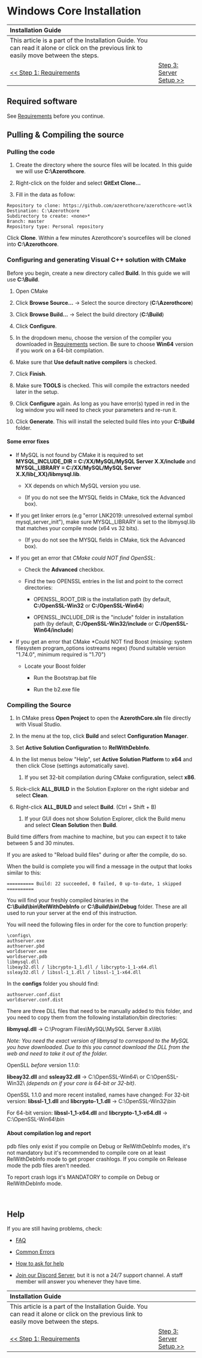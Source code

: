 # Windows Core Installation

| Installation Guide | |
| :- | :- |
| This article is a part of the Installation Guide. You can read it alone or click on the previous link to easily move between the steps. |
| [<< Step 1: Requirements](requirements.md) | [Step 3: Server Setup >>](server-setup.md) |

## Required software

See [Requirements](requirements.md) before you continue.

## Pulling & Compiling the source

### Pulling the code

1. Create the directory where the source files will be located. In this guide we will use **C:\Azerothcore**.

1. Right-click on the folder and select **GitExt Clone...**

1. Fill in the data as follow:

```
Repository to clone: https://github.com/azerothcore/azerothcore-wotlk
Destination: C:\Azerothcore
Subdirectory to create: <none>*
Branch: master
Repository type: Personal repository
```

Click **Clone**. Within a few minutes Azerothcore's sourcefiles will be cloned into **C:\Azerothcore**.

### Configuring and generating Visual C++ solution with CMake

Before you begin, create a new directory called **Build**. In this guide we will use **C:\Build**.

1. Open CMake

1. Click **Browse Source...** → Select the source directory (**C:\Azerothcore**)

1. Click **Browse Build...** → Select the build directory (**C:\Build**)

1. Click **Configure**.

1. In the dropdown menu, choose the version of the compiler you downloaded in [Requirements](windows-requirements.md) section. Be sure to choose **Win64** version if you work on a 64-bit compilation.

1. Make sure that **Use default native compilers** is checked.

1. Click **Finish**.

1. Make sure **TOOLS** is checked. This will compile the extractors needed later in the setup.

1. Click **Configure** again. As long as you have error(s) typed in red in the log window you will need to check your parameters and re-run it.

1. Click **Generate**. This will install the selected build files into your **C:\Build** folder.

#### Some error fixes

- If MySQL is not found by CMake it is required to set **MYSQL_INCLUDE_DIR = C:/XX/MySQL/MySQL Server X.X/include** and **MYSQL_LIBRARY = C:/XX/MySQL/MySQL Server X.X/lib(_XX)/libmysql.lib**.

    - XX depends on which MySQL version you use.
    
    - (If you do not see the MYSQL fields in CMake, tick the Advanced box).
    
- If you get linker errors (e.g "error LNK2019: unresolved external symbol mysql_server_init"), make sure MYSQL_LIBRARY is set to the libmysql.lib that matches your compile mode (x64 vs 32 bits).

    - (If you do not see the MYSQL fields in CMake, tick the Advanced box).

- If you get an error that *CMake could NOT find OpenSSL*:
    
    - Check the **Advanced** checkbox.
    
    - Find the two OPENSSL entries in the list and point to the correct directories:

        - OPENSSL_ROOT_DIR is the installation path (by default, **C:/OpenSSL-Win32** or **C:/OpenSSL-Win64**)
        
        - OPENSSL_INCLUDE_DIR is the "include" folder in installation path (by default, **C:/OpenSSL-Win32/include** or **C:/OpenSSL-Win64/include**)

- If you get an error that CMake *Could NOT find Boost (missing: system filesystem program_options iostreams regex) (found suitable version "1.74.0", minimum required is "1.70")

    - Locate your Boost folder

        - Run the Bootstrap.bat file

        - Run the b2.exe file 

### Compiling the Source

1. In CMake press **Open Project** to open the **AzerothCore.sln** file directly with Visual Studio.

1. In the menu at the top, click **Build** and select **Configuration Manager**.

1. Set **Active Solution Configuration** to **RelWithDebInfo**.

1. In the list menus below "Help", set **Active Solution Platform** to **x64** and then click Close (settings automatically save).

    1. If you set 32-bit compilation during CMake configuration, select **x86**.

1. Rick-click **ALL_BUILD** in the Solution Explorer on the right sidebar and select **Clean**.
 
1. Right-click **ALL_BUILD** and select **Build**. (Ctrl + Shift + B)

    1. If your GUI does not show Solution Explorer, click the Build menu and select **Clean Solution** then **Build**.

Build time differs from machine to machine, but you can expect it to take between 5 and 30 minutes.

If you are asked to "Reload build files" during or after the compile, do so.

When the build is complete you will find a message in the output that looks similar to this:

```
========== Build: 22 succeeded, 0 failed, 0 up-to-date, 1 skipped ==========
```

You will find your freshly compiled binaries in the **C:\Build\bin\RelWithDebInfo** or **C:\Build\bin\Debug** folder. These are all used to run your server at the end of this instruction.

You will need the following files in order for the core to function properly:

```
\configs\
authserver.exe
authserver.pbd
worldserver.exe
worldserver.pdb
libmysql.dll
libeay32.dll / libcrypto-1_1.dll / libcrypto-1_1-x64.dll
ssleay32.dll / libssl-1_1.dll / libssl-1_1-x64.dll
```

In the **configs** folder you should find:

```
authserver.conf.dist
worldserver.conf.dist
```

There are three DLL files that need to be manually added to this folder, and you need to copy them from the following installation/bin directories:

**libmysql.dll** → C:\Program Files\MySQL\MySQL Server 8.x\lib\

*Note: You need the exact version of libmysql to correspond to the MySQL you have downloaded. Due to this you cannot download the DLL from the web and need to take it out of the folder.*

OpenSLL _before_ version 1.1.0:

**libeay32.dll** and
**ssleay32.dll** → C:\OpenSSL-Win64\ or C:\OpenSSL-Win32\ *(depends on if your core is 64-bit or 32-bit)*.

OpenSSL 1.1.0 and more recent installed, names have changed:
For 32-bit version:
**libssl-1_1.dll** and 
**libcrypto-1_1.dll** → C:\OpenSSL-Win32\bin

For 64-bit version:
**libssl-1_1-x64.dll** and
**libcrypto-1_1-x64.dll** → C:\OpenSSL-Win64\bin

#### About compilation log and report

pdb files only exist if you compile on Debug or RelWithDebInfo modes, it's not mandatory but it's recommended to compile core on at least RelWithDebInfo mode to get proper crashlogs. If you compile on Release mode the pdb files aren't needed.

To report crash logs it's MANDATORY to compile on Debug or RelWithDebInfo mode.

<br>

## Help

If you are still having problems, check:

* [FAQ](faq.md)

* [Common Errors](common-errors.md)

* [How to ask for help](how-to-ask-for-help.md)

* [Join our Discord Server](https://discord.gg/gkt4y2x), but it is not a 24/7 support channel. A staff member will answer you whenever they have time.

| Installation Guide | |
| :- | :- |
| This article is a part of the Installation Guide. You can read it alone or click on the previous link to easily move between the steps. |
| [<< Step 1: Requirements](requirements.md) | [Step 3: Server Setup >>](server-setup.md) |
